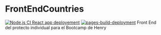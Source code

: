 # FrontEndCountries
[![Node.js CI React app deployement](https://github.com/hcamusso/FrontEndCountries/actions/workflows/node.js.yml/badge.svg)](https://github.com/hcamusso/FrontEndCountries/actions/workflows/node.js.yml)
[![pages-build-deployment](https://github.com/hcamusso/FrontEndCountries/actions/workflows/pages/pages-build-deployment/badge.svg)](https://github.com/hcamusso/FrontEndCountries/actions/workflows/pages/pages-build-deployment)
Front End del protecto individual para el Bootcamp de Henry
